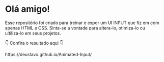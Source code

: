 <h1>Olá amigo!</h1>

<p>Esse repositório foi criado para treinar e expor um UI INPUT que fiz em com apenas HTML e CSS. Sinta-se a vontade para altera-lo, otimiza-lo ou ultiliza-lo em seus projetos.</p>
<p>👇 Confira o resultado aqui 👇</p>
<p>https://deustavo.github.io/Animated-Input/</p>
